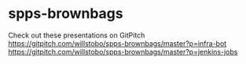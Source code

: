 # spps-brownbags
Check out these presentations on GitPitch
https://gitpitch.com/willstobo/spps-brownbags/master?p=infra-bot
https://gitpitch.com/willstobo/spps-brownbags/master?p=jenkins-jobs